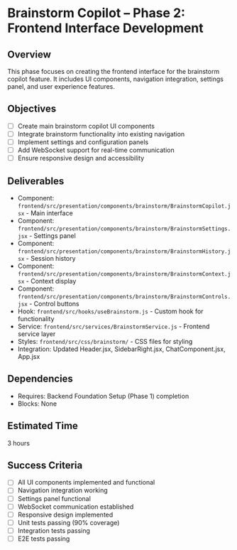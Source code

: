 # Brainstorm Copilot – Phase 2: Frontend Interface Development

## Overview
This phase focuses on creating the frontend interface for the brainstorm copilot feature. It includes UI components, navigation integration, settings panel, and user experience features.

## Objectives
- [ ] Create main brainstorm copilot UI components
- [ ] Integrate brainstorm functionality into existing navigation
- [ ] Implement settings and configuration panels
- [ ] Add WebSocket support for real-time communication
- [ ] Ensure responsive design and accessibility

## Deliverables
- Component: `frontend/src/presentation/components/brainstorm/BrainstormCopilot.jsx` - Main interface
- Component: `frontend/src/presentation/components/brainstorm/BrainstormSettings.jsx` - Settings panel
- Component: `frontend/src/presentation/components/brainstorm/BrainstormHistory.jsx` - Session history
- Component: `frontend/src/presentation/components/brainstorm/BrainstormContext.jsx` - Context display
- Component: `frontend/src/presentation/components/brainstorm/BrainstormControls.jsx` - Control buttons
- Hook: `frontend/src/hooks/useBrainstorm.js` - Custom hook for functionality
- Service: `frontend/src/services/BrainstormService.js` - Frontend service layer
- Styles: `frontend/src/css/brainstorm/` - CSS files for styling
- Integration: Updated Header.jsx, SidebarRight.jsx, ChatComponent.jsx, App.jsx

## Dependencies
- Requires: Backend Foundation Setup (Phase 1) completion
- Blocks: None

## Estimated Time
3 hours

## Success Criteria
- [ ] All UI components implemented and functional
- [ ] Navigation integration working
- [ ] Settings panel functional
- [ ] WebSocket communication established
- [ ] Responsive design implemented
- [ ] Unit tests passing (90% coverage)
- [ ] Integration tests passing
- [ ] E2E tests passing
